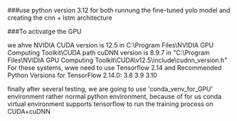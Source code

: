 ###use python version 3.12 for both runnung the fine-tuned yolo model and creating the cnn + lstm architecture

###To activatge the GPU

we ahve NVIDIA 
    CUDA version is 12.5 in C:\Program Files\NVIDIA GPU Computing Toolkit\CUDA path
    cuDNN version is 8.9.7 in "C:\Program Files\NVIDIA GPU Computing Toolkit\CUDA\v12.5\include\cudnn_version.h"
For these systems, wwe need to use Tensorflow 2.14 and
    Recommended Python Versions for TensorFlow 2.14.0:
    3.8
    3.9
    3.10

finally after several testing, we are going to use 'conda_venv_for_GPU' environment rather normal python environment, because of for us conda virtual environment supports tensorflow to run the training process on CUDA+cuDNN